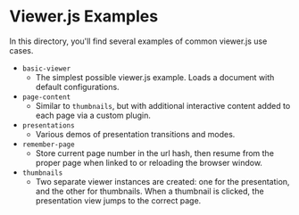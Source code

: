 # Viewer.js Examples #

In this directory, you'll find several examples of common viewer.js use cases.

* `basic-viewer`
    - The simplest possible viewer.js example. Loads a document with default configurations.
* `page-content`
    - Similar to `thumbnails`, but with additional interactive content added to each page via a custom plugin. 
* `presentations`
    - Various demos of presentation transitions and modes.
* `remember-page`
    - Store current page number in the url hash, then resume from the proper page when linked to or reloading the browser window.
* `thumbnails`
    - Two separate viewer instances are created: one for the presentation, and the other for thumbnails. When a thumbnail is clicked, the presentation view jumps to the correct page.
